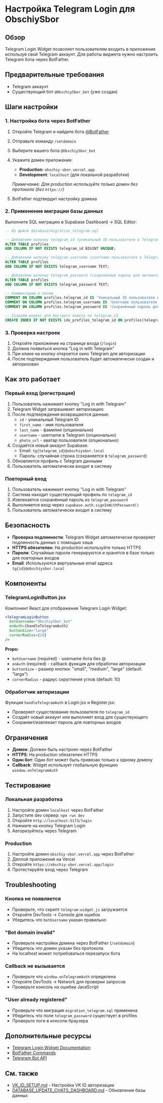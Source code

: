 # Настройка Telegram Login для ObschiySbor

## Обзор

Telegram Login Widget позволяет пользователям входить в приложение используя свой Telegram аккаунт. Для работы виджета нужно настроить Telegram бота через BotFather.

## Предварительные требования

- Telegram аккаунт
- Существующий бот `@ObschiySbor_bot` (уже создан)

## Шаги настройки

### 1. Настройка бота через BotFather

1. Откройте Telegram и найдите бота [@BotFather](https://t.me/BotFather)

2. Отправьте команду `/setdomain`

3. Выберите вашего бота `@ObschiySbor_bot`

4. Укажите домен приложения:
   - **Production**: `obschiy-sbor.vercel.app`
   - **Development**: `localhost` (для локальной разработки)

   *Примечание: Для production используйте только домен без протокола (без `https://`)*

5. BotFather подтвердит настройку домена

### 2. Применение миграции базы данных

Выполните SQL миграцию в Supabase Dashboard → SQL Editor:

```sql
-- Из файла database/migration_telegram.sql

-- Добавляем колонку telegram_id (уникальный ID пользователя в Telegram)
ALTER TABLE profiles
ADD COLUMN IF NOT EXISTS telegram_id BIGINT UNIQUE;

-- Добавляем колонку telegram_username (username пользователя в Telegram)
ALTER TABLE profiles
ADD COLUMN IF NOT EXISTS telegram_username TEXT;

-- Добавляем колонку telegram_password (сохранённый пароль для автоматического входа)
ALTER TABLE profiles
ADD COLUMN IF NOT EXISTS telegram_password TEXT;

-- Комментарии к полям
COMMENT ON COLUMN profiles.telegram_id IS 'Уникальный ID пользователя в Telegram';
COMMENT ON COLUMN profiles.telegram_username IS 'Username пользователя в Telegram (@username)';
COMMENT ON COLUMN profiles.telegram_password IS 'Сохранённый пароль для Telegram пользователей (для автоматического входа)';

-- Создаём индекс для быстрого поиска по telegram_id
CREATE INDEX IF NOT EXISTS idx_profiles_telegram_id ON profiles(telegram_id);
```

### 3. Проверка настроек

1. Откройте приложение на странице входа (`/login`)
2. Должна появиться кнопка "Log in with Telegram"
3. При клике на кнопку откроется окно Telegram для авторизации
4. После подтверждения пользователь будет автоматически создан и авторизован

## Как это работает

### Первый вход (регистрация)

1. Пользователь нажимает кнопку "Log in with Telegram"
2. Telegram Widget запрашивает авторизацию
3. После подтверждения возвращаются данные:
   - `id` - уникальный Telegram ID
   - `first_name` - имя пользователя
   - `last_name` - фамилия (опционально)
   - `username` - username в Telegram (опционально)
   - `photo_url` - аватар пользователя (опционально)
4. Создаётся новый аккаунт Supabase:
   - Email: `tg{telegram_id}@obschiysbor.local`
   - Пароль: случайная строка (сохраняется в `telegram_password`)
5. Обновляется профиль с Telegram данными
6. Пользователь автоматически входит в систему

### Повторный вход

1. Пользователь нажимает кнопку "Log in with Telegram"
2. Система находит существующий профиль по `telegram_id`
3. Извлекается сохранённый пароль из `telegram_password`
4. Выполняется вход через `supabase.auth.signInWithPassword()`
5. Пользователь автоматически входит в систему

## Безопасность

- **Проверка подлинности**: Telegram Widget автоматически проверяет подлинность данных с помощью хэша
- **HTTPS обязателен**: На production используйте только HTTPS
- **Пароли**: Случайные пароли генерируются и хранятся в базе только для повторных входов
- **Email**: Используются виртуальные email адреса `tg{id}@obschiysbor.local`

## Компоненты

### TelegramLoginButton.jsx

Компонент React для отображения Telegram Login Widget:

```jsx
<TelegramLoginButton
  botUsername="ObschiySbor_bot"
  onAuth={handleTelegramAuth}
  buttonSize="large"
  cornerRadius={10}
/>
```

**Props:**
- `botUsername` (required) - username бота без @
- `onAuth` (required) - callback функция для обработки авторизации
- `buttonSize` - размер кнопки: "small", "medium", "large" (default: "large")
- `cornerRadius` - радиус скругления углов (default: 10)

### Обработчик авторизации

Функция `handleTelegramAuth` в Login.jsx и Register.jsx:
- Проверяет существование пользователя по `telegram_id`
- Создаёт новый аккаунт или выполняет вход для существующего
- Сохраняет/извлекает пароль для повторных входов

## Ограничения

- **Домен**: Должен быть настроен через BotFather
- **HTTPS**: На production обязателен HTTPS
- **Один бот**: Один бот может быть привязан только к одному домену
- **Callback**: Widget использует глобальную функцию `window.onTelegramAuth`

## Тестирование

### Локальная разработка

1. Настройте домен `localhost` через BotFather
2. Запустите dev сервер: `npm run dev`
3. Откройте `http://localhost:5173/login`
4. Нажмите на кнопку Telegram Login
5. Авторизуйтесь через Telegram

### Production

1. Настройте домен `obschiy-sbor.vercel.app` через BotFather
2. Деплой приложения на Vercel
3. Откройте `https://obschiy-sbor.vercel.app/login`
4. Протестируйте вход через Telegram

## Troubleshooting

### Кнопка не появляется

- Проверьте, что скрипт `telegram-widget.js` загружается
- Откройте DevTools → Console для ошибок
- Убедитесь что `botUsername` указан правильно

### "Bot domain invalid"

- Проверьте настройки домена через BotFather (`/setdomain`)
- Убедитесь что домен указан без протокола
- На localhost может потребоваться перезапуск бота

### Callback не вызывается

- Проверьте что `window.onTelegramAuth` определена
- Откройте DevTools → Network для проверки запросов
- Проверьте консоль на ошибки JavaScript

### "User already registered"

- Проверьте что миграция `migration_telegram.sql` применена
- Убедитесь что поле `telegram_password` существует в profiles
- Проверьте логи в консоли браузера

## Дополнительные ресурсы

- [Telegram Login Widget Documentation](https://core.telegram.org/widgets/login)
- [BotFather Commands](https://core.telegram.org/bots#6-botfather)
- [Telegram Bot API](https://core.telegram.org/bots/api)

## См. также

- [VK_ID_SETUP.md](VK_ID_SETUP.md) - Настройка VK ID авторизации
- [DATABASE_UPDATE_CHATS_DASHBOARD.md](DATABASE_UPDATE_CHATS_DASHBOARD.md) - Обновления базы данных
